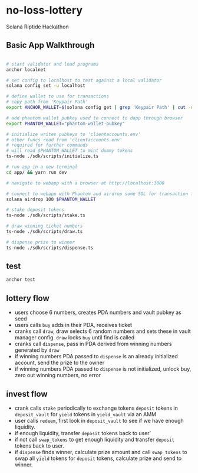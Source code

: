 # no-loss-lottery

Solana Riptide Hackathon

## Basic App Walkthrough

```bash

# start validator and load programs
anchor localnet

# set config to localhost to test against a local validator
solana config set -u localhost

# define wallet to use for transactions
# copy path from 'Keypair Path'
export ANCHOR_WALLET=$(solana config get | grep 'Keypair Path' | cut -d ' ' -f3)

# add phantom wallet pubkey used to connect to dapp through browser
export PHANTOM_WALLET="phantom-wallet-pubkey"

# initialize writes pubkeys to 'clientaccounts.env'
# other funcs read from 'clientaccounts.env'
# required for further commands
# will read $PHANTOM_WALLET to mint dummy tokens
ts-node ./sdk/scripts/initialize.ts

# run app in a new terminal
cd app/ && yarn run dev

# navigate to webapp with a browser at http://localhost:3000

# connect to webapp with Phantom and airdrop some SOL for transaction fees
solana airdrop 100 $PHANTOM_WALLET

# stake deposit tokens
ts-node ./sdk/scripts/stake.ts

# draw winning ticket numbers
ts-node ./sdk/scripts/draw.ts

# dispense prize to winner
ts-node ./sdk/scripts/dispense.ts
```

## test

```bash
anchor test
```

## lottery flow

- users choose 6 numbers, creates PDA numbers and vault pubkey as seed
- users calls `buy` adds in their PDA, receives ticket
- cranks call `draw`, draw selects 6 random numbers and sets these in vault manager config. `draw` locks `buy` until find is called
- cranks call `dispense`, pass in PDA derived from winning numbers generated by `draw`
- if winning numbers PDA passed to `dispense` is an already initialized account, send the prize to the owner
- if winning numbers PDA passed to `dispense` is not initialized, unlock buy, zero out winning numbers, no error

## invest flow

- crank calls `stake` periodically to exchange tokens `deposit` tokens in `deposit_vault` for `yield` tokens in `yield_vault` via an AMM
- user calls `redeem`, first look in `deposit_vault` to see if we have enough liquidity.
- if enough liquidity, transfer `deposit` tokens back to user`
- if not call `swap_tokens` to get enough liquidity and transfer `deposit` tokens back to user.
- if `dispense` finds winner, calculate prize amount and call `swap_tokens` to swap all `yield` tokens for `deposit` tokens, calculate prize and send to winner.
